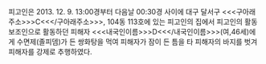 피고인은 2013. 12. 9. 13:00경부터 다음날 00:30경 사이에 대구 달서구 <<<구아래주소>>>C<<</구아래주소>>>, 104동 113호에 있는 피고인의 집에서 피고인의 활동보조인으로 활동하던 피해자 <<<내국인이름>>>D<<</내국인이름>>>(여,46세)에게 수면제(졸피뎀)가 든 쌍화탕을 먹여 피해자가 잠이 든 틈을 타 피해자의 바지를 벗겨 피해자를 강제로 추행하였다.